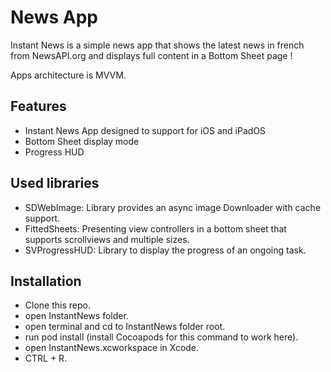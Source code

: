 
# News App

Instant News is a simple news app that shows the latest news in french from NewsAPI.org and displays full content in a Bottom Sheet page !

Apps architecture is MVVM.
## Features

- Instant News App designed to support for iOS and iPadOS
- Bottom Sheet display mode
- Progress HUD
## Used libraries

- SDWebImage: Library provides an async image Downloader with cache support. 
- FittedSheets: Presenting view controllers in a bottom sheet that supports scrollviews and multiple sizes.
- SVProgressHUD: Library to display the progress of an ongoing task. 
## Installation

- Clone this repo.
- open InstantNews folder.
- open terminal and cd to InstantNews folder root.
- run pod install (install Cocoapods for this command to work here).
- open InstantNews.xcworkspace in Xcode.
- CTRL + R.